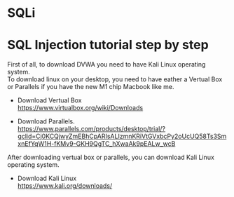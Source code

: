 # SQLi
# SQL Injection tutorial step by step 
First of all, to download DVWA you need to have Kali Linux operating system.<br/>To download linux on your desktop, you need to have eather a Vertual Box or Parallels if you have the new M1 chip Macbook like me. 
* Download Vertual Box <br/>
https://www.virtualbox.org/wiki/Downloads

* Download Parallels.<br/> 
https://www.parallels.com/products/desktop/trial/?gclid=Cj0KCQjwyZmEBhCpARIsALIzmnKRiVtGVxbcPy2oUcUQ58Ts3SmxnEfYqW1H-fKMv9-GKH9QgTC_hXwaAk9pEALw_wcB

After downloading vertual box or parallels, you can download Kali Linux operating system. 
* Download Kali Linux<br/>  https://www.kali.org/downloads/
